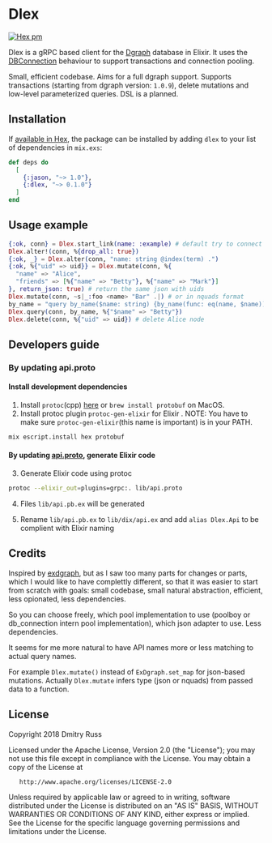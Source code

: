 # Dlex

[![Hex pm](http://img.shields.io/hexpm/v/dlex.svg?style=flat)](https://hex.pm/packages/dlex)

Dlex is a gRPC based client for the [Dgraph](https://github.com/dgraph-io/dgraph) database in Elixir. It uses the [DBConnection](https://hexdocs.pm/db_connection/DBConnection.html) behaviour to support transactions and connection pooling.

Small, efficient codebase. Aims for a full dgraph support. Supports transactions (starting from dgraph version: `1.0.9`),
delete mutations and low-level parameterized queries. DSL is a planned.

## Installation

If [available in Hex](https://hex.pm/docs/publish), the package can be installed
by adding `dlex` to your list of dependencies in `mix.exs`:

```elixir
def deps do
  [
    {:jason, "~> 1.0"},
    {:dlex, "~> 0.1.0"}
  ]
end
```

## Usage example

```elixir
{:ok, conn} = Dlex.start_link(name: :example) # default try to connect `localhost:9080` by default
Dlex.alter!(conn, %{drop_all: true})
{:ok, _} = Dlex.alter(conn, "name: string @index(term) .")
{:ok, %{"uid" => uid}} = Dlex.mutate(conn, %{
  "name" => "Alice",
  "friends" => [%{"name" => "Betty"}, %{"name" => "Mark"}]
}, return_json: true) # return the same json with uids
Dlex.mutate(conn, ~s|_:foo <name> "Bar" .|) # or in nquads format
by_name = "query by_name($name: string) {by_name(func: eq(name, $name)) {uid expand(_all_)}}"
Dlex.query(conn, by_name, %{"$name" => "Betty"})
Dlex.delete(conn, %{"uid" => uid}) # delete Alice node
```

## Developers guide

### By updating api.proto

#### Install development dependencies

1. Install `protoc`(cpp) [here](https://github.com/google/protobuf/blob/master/src/README.md) or `brew install protobuf` on MacOS.
2. Install protoc plugin `protoc-gen-elixir` for Elixir . NOTE: You have to make sure `protoc-gen-elixir`(this name is important) is in your PATH.

```bash
mix escript.install hex protobuf
```

#### By updating [api.proto](https://github.com/dgraph-io/dgo/blob/master/protos/api.proto), generate Elixir code

3. Generate Elixir code using protoc

```bash
protoc --elixir_out=plugins=grpc:. lib/api.proto
```

4. Files `lib/api.pb.ex` will be generated

5. Rename `lib/api.pb.ex` to `lib/dix/api.ex` and add `alias Dlex.Api` to be complient with Elixir naming

## Credits

Inspired by [exdgraph](https://github.com/ospaarmann/exdgraph), but as I saw too many parts for changes or parts, which I would like to have complettly different, so that it was easier to start from scratch with goals: small codebase, small natural abstraction, efficient, less opionated, less dependencies.

So you can choose freely, which pool implementation to use (poolboy or db_connection intern pool implementation),
which json adapter to use. Less dependencies.

It seems for me more natural to have API names more or less matching to actual query names.

For example `Dlex.mutate()` instead of `ExDgraph.set_map` for json-based mutations. Actually `Dlex.mutate` infers
type (json or nquads) from passed data to a function.

## License

   Copyright 2018 Dmitry Russ

   Licensed under the Apache License, Version 2.0 (the "License");
   you may not use this file except in compliance with the License.
   You may obtain a copy of the License at

       http://www.apache.org/licenses/LICENSE-2.0

   Unless required by applicable law or agreed to in writing, software
   distributed under the License is distributed on an "AS IS" BASIS,
   WITHOUT WARRANTIES OR CONDITIONS OF ANY KIND, either express or implied.
   See the License for the specific language governing permissions and
   limitations under the License.
